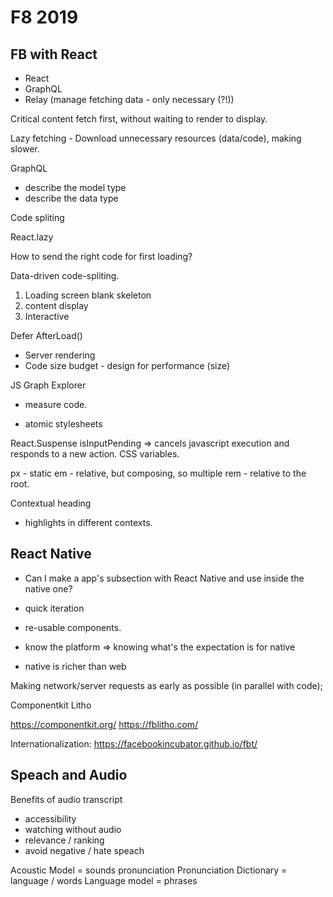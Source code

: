 # F8 2019

## FB with React

* React
* GraphQL
* Relay (manage fetching data - only necessary (?!))

Critical content fetch first, without waiting to render to display.

Lazy fetching - Download unnecessary resources (data/code), making slower.

GraphQL
* describe the model type
* describe the data type

Code spliting

React.lazy

How to send the right code for first loading?

Data-driven code-spliting.

1. Loading screen blank skeleton
2. content display
3. Interactive

Defer AfterLoad()

* Server rendering
* Code size budget - design for performance (size)

JS Graph Explorer
* measure code.

* atomic stylesheets

React.Suspense
isInputPending => cancels javascript execution and responds to a new action.
CSS variables.

px - static
em - relative, but composing, so multiple
rem - relative to the root.

Contextual heading
* highlights in different contexts.

## React Native

* Can I make a app's subsection with React Native and use inside the native one?

* quick iteration
* re-usable components.

* know the platform => knowing what's the expectation is for native
* native is richer than web

Making network/server requests as early as possible (in parallel with code);

Componentkit
Litho

https://componentkit.org/
https://fblitho.com/

Internationalization: https://facebookincubator.github.io/fbt/

## Speach and Audio

Benefits of audio transcript
* accessibility
* watching without audio
* relevance / ranking
* avoid negative / hate speach

Acoustic Model = sounds pronunciation
Pronunciation Dictionary = language / words
Language model = phrases

